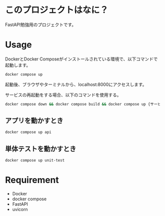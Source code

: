 # このプロジェクトはなに？
FastAPI勉強用のプロジェクトです。

# Usage
DockerとDocker Composeがインストールされている環境で、以下コマンドで起動します。
```bash
docker compose up
```
起動後、ブラウザやターミナルから、localhost:8000にアクセスします。

サービスの再起動をする場合、以下のコマンドを使用する。
```bash
docker compose down && docker compose build && docker compose up {サービス名}
```


## アプリを動かすとき
```bash
docker compose up api
```

## 単体テストを動かすとき
```bash
docker compose up unit-test
```

# Requirement
* Docker
* docker compose
* FastAPI
* uvicorn



